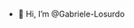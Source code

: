 - 👋 Hi, I’m @Gabriele-Losurdo

<!---
Gabriele-Losurdo/Gabriele-Losurdo is a ✨ special ✨ repository because its `README.md` (this file) appears on your GitHub profile.
You can click the Preview link to take a look at your changes.
--->
